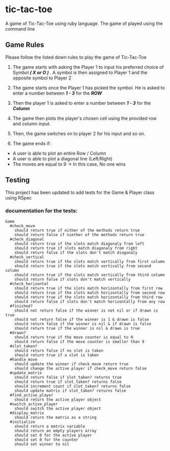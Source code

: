 # tic-tac-toe

A game of Tic-Tac-Toe using ruby language. The game of played using the command line

## Game Rules

Please follow the listed down rules to play the game of Tic-Tac-Toe

1. The game starts with asking the Player 1 to input his preferred choice of Symbol **_( X or O )_** . A symbol is then assigned to Player 1 and the opposite symbol to Player 2

2. The game starts once the Player 1 has picked the symbol. He is asked to enter a number between **_1 - 3_** for the **_ROW_**

3. Then the player 1 is asked to enter a number between **_1 - 3_** for the **_Column_**

4. The game then plots the player's chosen cell using the provided row and column input.

5. Then, the game switches on to player 2 for his input and so on.

6. The game ends if:

- A user is able to plot an entire Row / Column
- A user is able to plot a diagonal line (Left/Right)
- The moves are equal to 9 -> In this case, No one wins

## Testing
This project has been updated to add tests for the Game & Player class using RSpec
### documentation for the tests:
```
Game
  #check_move
    should return true if either of the methods return true
    should return false if niether of the methods return true
  #check_diagonal
    should return true if the slots match diagonaly from left
    should return true if slots match diagonaly from right
    should return false if the slots don't match diagonaly
  #check_vertical
    should return true if the slots match vertically from first column
    should return true if the slots match vertically from second column
    should return true if the slots match vertically from third column
    should return false if slots don't match vertically
  #check_horizontal
    should return true if the slots match horizontally from first row
    should return true if the slots match horizontally from second row
    should return true if the slots match horizontally from third row
    should return false if slots don't match horizontally from any row
  #finished?
    should not return false if the winner is not nil or if drawn is true
    should not return false if the winner is 1 & drawn is false
    should return false if the winner is nil & if drawn is false
    should return true if the winner is nil & drawn is true
  #drawn?
    should return true if the move counter is equal to 9
    should return false if the move counter is smaller than 9
  #slot_taken?
    should return false if no slot is taken
    should return true if a slot is taken
  #handle_move
    should update the winner if check_move return true
    should change the active player if check_move return false
  #update_matrix
    should return false if slot_taken? returns true
    should return true if slot_taken? returns false
    should increment count if slot_taken? returns false
    should update matrix if slot_taken? returns false
  #find_active_player
    should return the active player object
  #switch_active_player
    should switch the active player object
  #display_matrix
    should return the matrix as a string
  #initialize
    should return a matrix variable
    should return an empty players array
    should set 0 for the active player
    should set 0 for the counter
    should set winner to nil
```
